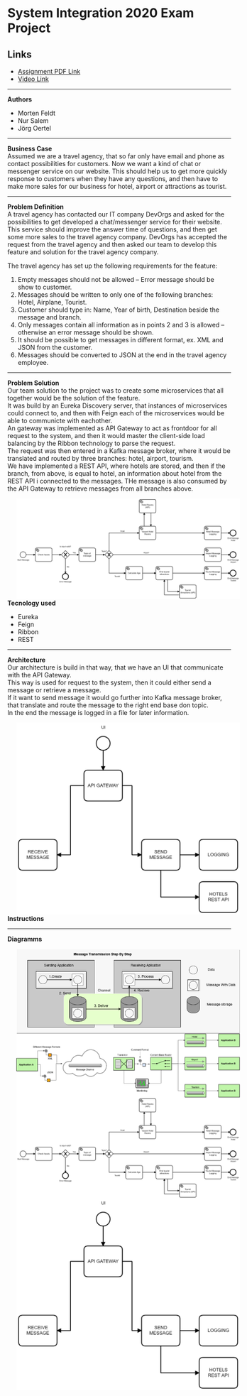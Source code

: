 # System Integration 2020 Exam Project

## Links

* [Assignment PDF Link ](sieksamen.pdf)
* [Video Link](#href)

* * *

**Authors**

- Morten Feldt
- Nur Salem
- Jörg Oertel

* * *

**Business Case**  
Assumed we are a travel agency, that so far only have email and phone as contact possibilities for customers.
Now we want a kind of chat or messenger service on our website.
This should help us to get more quickly response to customers when they have any questions, and then have to make more sales for our business for hotel, airport or attractions as tourist.
* * *

**Problem Definition**  
A travel agency has contacted our IT company DevOrgs and asked for the possibilities to get developed a chat/messenger service for their website.
This service should improve the answer time of questions, and then get some more sales to the travel agency company.
DevOrgs has accepted the request from the travel agency and then asked our team to develop this feature and solution for the travel agency company.

The travel agency has set up the following requirements for the feature:
1.	Empty messages should not be allowed – Error message should be show to customer.
2.	Messages should be written to only one of the following branches: Hotel, Airplane, Tourist.
3.	Customer should type in: Name, Year of birth, Destination beside the message and branch.
4.	Only messages contain all information as in points 2 and 3 is allowed – otherwise an error message should be shown.
5.	It should be possible to get messages in different format, ex. XML and JSON from the customer.
6.	Messages should be converted to JSON at the end in the travel agency employee.
* * *

**Problem Solution**  
Our team solution to the project was to create some microservices that all together would be the solution of the feature.  
It was build by an Eureka Discovery server, that instances of microservices could connect to, and then with Feign each of the microservices would be able to communicte with eachother.  
An gateway was implemented as API Gateway to act as frontdoor for all request to the system, and then it would master the client-side load balancing by the Ribbon technology to parse the request.  
The request was then entered in a Kafka message broker, where it would be translated and routed by three branches: hotel, airport, tourism.  
We have implemented a REST API, where hotels are stored, and then if the branch, from above, is equal to hotel, an information about hotel from the REST API i connected to the messages.
THe message is also consumed by the API Gateway to retrieve messages from all branches above. 

<img src="./images/chat_service_flow.png" style="float: left; margin-left: 20px;" />  

* * *

**Tecnology used**

- Eureka
- Feign
- Ribbon
- REST

* * *

**Architecture**  
Our architecture is build in that way, that we have an UI that communicate with the API Gateway.  
This way is used for request to the system, then it could either send a message or retrieve a message.  
If it want to send message it would go further into Kafka message broker, that translate and route the message to the right end base don topic.  
In the end the message is logged in a file for later information.

<img src="./images/chat_service_architecture.png" style="float: left; margin-left: 20px;" />  

* * *

**Instructions**

* * *

**Diagramms**

<img src="./images/message_transmission.png" style="float: left; margin-left: 20px;" />

* * *

<img src="./images/enterprisepattern.png" style="float: left; margin-left: 20px;" />

* * *

<img src="./images/chat_service_flow.png" style="float: left; margin-left: 20px;" />  

* * *

<img src="./images/chat_service_architecture.png" style="float: left; margin-left: 20px;" />  

* * *
